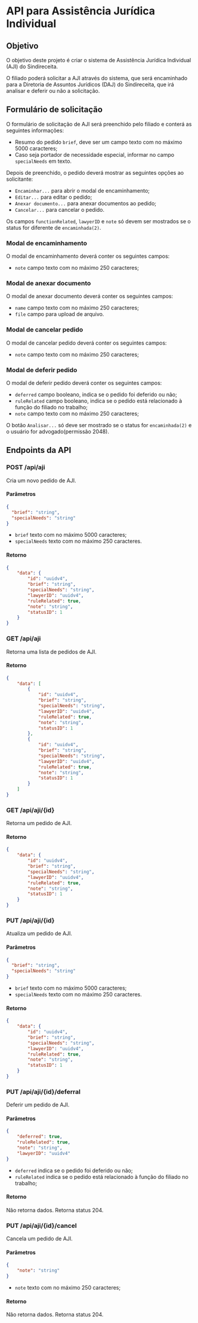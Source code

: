 # API para Assistência Jurídica Individual

## Objetivo

O objetivo deste projeto é criar o sistema de Assistência Jurídica Individual (AJI) do Sindireceita.

O filiado poderá solicitar a AJI através do sistema, que será encaminhado para a Diretoria de Assuntos Jurídicos (DAJ) do Sindireceita, que irá analisar e deferir ou não a solicitação.

## Formulário de solicitação

O formulário de solicitação de AJI será preenchido pelo filiado e conterá as seguintes informações:

- Resumo do pedido `brief`, deve ser um campo texto com no máximo 5000 caracteres;
- Caso seja portador de necessidade especial, informar no campo `specialNeeds` em texto.

Depois de preenchido, o pedido deverá mostrar as seguintes opções ao solicitante:

- `Encaminhar...` para abrir o modal de encaminhamento;
- `Editar...` para editar o pedido;
- `Anexar documento...` para anexar documentos ao pedido;
- `Cancelar...` para cancelar o pedido.

Os campos `functionRelated`, `lawyerID` e `note` só devem ser mostrados se o status for diferente de `encaminhada(2)`.

### Modal de encaminhamento

O modal de encaminhamento deverá conter os seguintes campos:

- `note` campo texto com no máximo 250 caracteres;

### Modal de anexar documento

O modal de anexar documento deverá conter os seguintes campos:

- `name` campo texto com no máximo 250 caracteres;
- `file` campo para upload de arquivo.

### Modal de cancelar pedido

O modal de cancelar pedido deverá conter os seguintes campos:

- `note` campo texto com no máximo 250 caracteres;

### Modal de deferir pedido

O modal de deferir pedido deverá conter os seguintes campos:

- `deferred` campo booleano, indica se o pedido foi deferido ou não;
- `ruleRelated` campo booleano, indica se o pedido está relacionado à função do filiado no trabalho;
- `note` campo texto com no máximo 250 caracteres;

O botão `Analisar...` só deve ser mostrado se o status for `encaminhada(2)` e o usuário for advogado(permissão 2048).

## Endpoints da API

### POST /api/aji

Cria um novo pedido de AJI.

#### Parâmetros

```json
{
  "brief": "string",
  "specialNeeds": "string"
}
```

- `brief` texto com no máximo 5000 caracteres;
- `specialNeeds` texto com no máximo 250 caracteres.


#### Retorno

```json
{
    "data": {
        "id": "uuidv4",
        "brief": "string",
        "specialNeeds": "string",
        "lawyerID": "uuidv4",
        "ruleRelated": true,
        "note": "string",
        "statusID": 1
    }
}
```

### GET /api/aji

Retorna uma lista de pedidos de AJI.

#### Retorno

```json
{
    "data": [
        {
            "id": "uuidv4",
            "brief": "string",
            "specialNeeds": "string",
            "lawyerID": "uuidv4",
            "ruleRelated": true,
            "note": "string",
            "statusID": 1
        },
        {
            "id": "uuidv4",
            "brief": "string",
            "specialNeeds": "string",
            "lawyerID": "uuidv4",
            "ruleRelated": true,
            "note": "string",
            "statusID": 1
        }
    ]
}
```

### GET /api/aji/{id}

Retorna um pedido de AJI.

#### Retorno

```json
{
    "data": {
        "id": "uuidv4",
        "brief": "string",
        "specialNeeds": "string",
        "lawyerID": "uuidv4",
        "ruleRelated": true,
        "note": "string",
        "statusID": 1
    }
}
```

### PUT /api/aji/{id}

Atualiza um pedido de AJI.

#### Parâmetros

```json
{
  "brief": "string",
  "specialNeeds": "string"
}
```

- `brief` texto com no máximo 5000 caracteres;
- `specialNeeds` texto com no máximo 250 caracteres.

#### Retorno

```json
{
    "data": {
        "id": "uuidv4",
        "brief": "string",
        "specialNeeds": "string",
        "lawyerID": "uuidv4",
        "ruleRelated": true,
        "note": "string",
        "statusID": 1
    }
}
```

### PUT /api/aji/{id}/deferral

Deferir um pedido de AJI.

#### Parâmetros

```json
{
    "deferred": true,
    "ruleRelated": true,
    "note": "string",
    "lawyerID": "uuidv4"
}
```

- `deferred` indica se o pedido foi deferido ou não;
- `ruleRelated` indica se o pedido está relacionado à função do filiado no trabalho;

#### Retorno

Não retorna dados. Retorna status 204.

### PUT /api/aji/{id}/cancel

Cancela um pedido de AJI.

#### Parâmetros

```json
{
    "note": "string"
}
```

- `note` texto com no máximo 250 caracteres;

#### Retorno

Não retorna dados. Retorna status 204.

